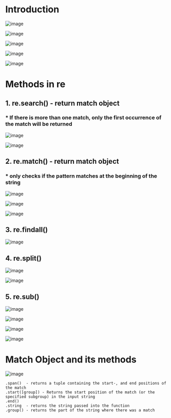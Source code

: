 # Introduction

![image](https://user-images.githubusercontent.com/60442877/227833271-35f0be93-ed46-4c16-85d9-9d6a98667d35.png)

![image](https://user-images.githubusercontent.com/60442877/227833070-d113a7c4-7adf-403f-bf9f-a88ff3e81d6a.png)

![image](https://user-images.githubusercontent.com/60442877/227834679-ec6472be-060c-4759-80c0-d84e4ae32c12.png)

![image](https://user-images.githubusercontent.com/60442877/227835461-a093683e-2621-4f82-8725-0189d50f0ca5.png)

![image](https://user-images.githubusercontent.com/60442877/227835742-1253f0ee-7ba7-4c48-82d8-870ec73e6f1d.png)

# Methods in re

## 1. re.search() - return match object

### * If there is more than one match, only the first occurrence of the match will be returned

![image](https://user-images.githubusercontent.com/60442877/227834272-c019919b-ab37-4db8-bb33-a3a8a14a3330.png)

![image](https://user-images.githubusercontent.com/60442877/227834297-f118b93f-7c7b-4d8e-8b45-a6409eab615f.png)

## 2. re.match() - return match object

### * only checks if the pattern matches at the beginning of the string

![image](https://user-images.githubusercontent.com/60442877/227839159-5b089646-fc57-4156-b7e1-3fdf4515cd03.png)

![image](https://user-images.githubusercontent.com/60442877/227839181-19a1ab97-d136-4660-95a8-5ca5c2986a00.png)

![image](https://user-images.githubusercontent.com/60442877/227839229-bd93892e-da11-4afb-a4e4-c883904d6b51.png)

## 3. re.findall()

![image](https://user-images.githubusercontent.com/60442877/227837071-c7410b33-0fdc-46f0-9ead-8326fb400d31.png)

## 4. re.split()

![image](https://user-images.githubusercontent.com/60442877/227837451-534657e3-83eb-4b60-badc-a3b195245573.png)

![image](https://user-images.githubusercontent.com/60442877/227837468-f0bbe21c-fc7c-4350-a8d7-c79a46bb7b62.png)

## 5. re.sub()

![image](https://user-images.githubusercontent.com/60442877/227838385-20fff413-9a50-474d-93ce-cc6cbb9bb9cd.png)

![image](https://user-images.githubusercontent.com/60442877/227838409-d2914a9f-4ec3-480e-bdbd-634b7e040966.png)

![image](https://user-images.githubusercontent.com/60442877/227838431-b71b2ca7-23b7-487c-aa4f-cc7abbf2d8f5.png)

![image](https://user-images.githubusercontent.com/60442877/227838450-69319b82-f244-45b4-adf7-72cd9dc9e610.png)

# Match Object and its methods

![image](https://user-images.githubusercontent.com/60442877/227840291-b69f49de-c295-46d0-a066-ed964f62c136.png)

    .span()  - returns a tuple containing the start-, and end positions of the match
    .start([group]) - Returns the start position of the match (or the specified subgroup) in the input string
    .end()
    .string  - returns the string passed into the function
    .group() - returns the part of the string where there was a match
    


